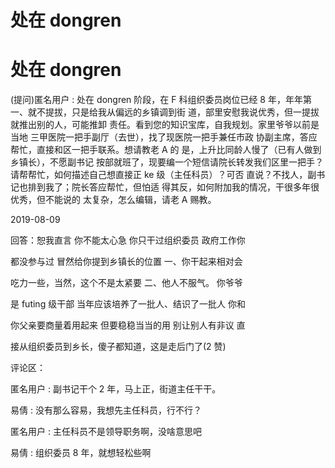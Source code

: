 # 处在 dongren

# 处在 dongren

(提问)匿名用户 : 处在 dongren 阶段，在 F 科组织委员岗位已经 8 年，年年第一、就不提拔，只是给我从偏远的乡镇调到街 道，部里安慰我说优秀，但一提拔就推出别的人，可能推卸 责任。看到您的知识宝库，自我规划。家里爷爷以前是当地 三甲医院一把手副厅（去世），找了现医院一把手兼任市政 协副主席，答应帮忙，直接和区一把手联系。想请教老 A 的 是，上升比同龄人慢了（已有人做到乡镇长），不愿副书记 按部就班了，现要编一个短信请院长转发我们区里一把手？ 请帮帮忙，如何描述自己想直接正 ke 级（主任科员）？可否 直说？不找人，副书记也排到我了；院长答应帮忙，但怕适 得其反，如何附加我的情况，干很多年很优秀，但不能说的 太复杂，怎么编辑，请老 A 赐教。

2019-08-09

回答：恕我直言 你不能太心急 你只干过组织委员 政府工作你

都没参与过 冒然给你提到乡镇长的位置 一、你干起来相对会

吃力一些，当然，这个不是太紧要 二、他人不服气。 你爷爷

是 futing 级干部 当年应该培养了一批人、结识了一批人 你和

你父亲要商量着用起来 但要稳稳当当的用 别让别人有非议 直

接从组织委员到乡长，傻子都知道，这是走后门了(2 赞)

评论区：

匿名用户 : 副书记干个 2 年，马上正，街道主任干干。

易倩 : 没有那么容易，我想先主任科员，行不行？

匿名用户 : 主任科员不是领导职务啊，没啥意思吧

易倩 : 组织委员 8 年，就想轻松些啊